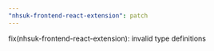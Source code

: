 ```yaml
---
"nhsuk-frontend-react-extension": patch
---
```


fix(nhsuk-frontend-react-extension): invalid type definitions
